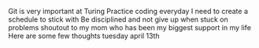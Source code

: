 Git is very important at Turing
Practice coding everyday
I need to create a schedule to stick with
Be disciplined and not give up when stuck on problems
shoutout to my mom who has been my biggest support in my life
Here are some few thoughts
tuesday april 13th
